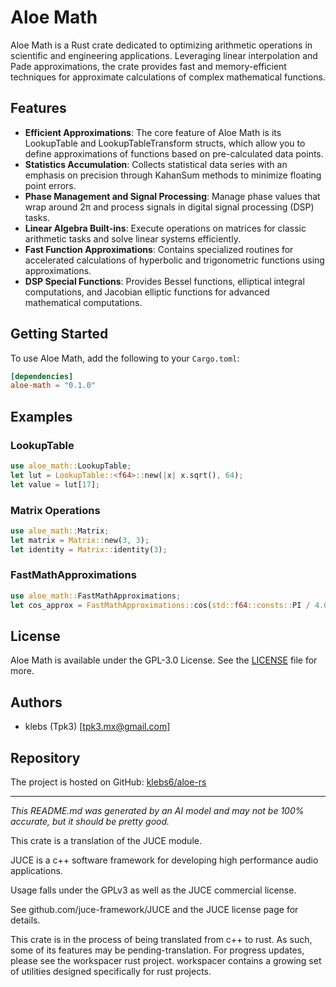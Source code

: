 # Aloe Math

Aloe Math is a Rust crate dedicated to optimizing arithmetic operations in scientific and engineering applications. Leveraging linear interpolation and Pade approximations, the crate provides fast and memory-efficient techniques for approximate calculations of complex mathematical functions.

## Features

- **Efficient Approximations**: The core feature of Aloe Math is its LookupTable and LookupTableTransform structs, which allow you to define approximations of functions based on pre-calculated data points.
- **Statistics Accumulation**: Collects statistical data series with an emphasis on precision through KahanSum methods to minimize floating point errors.
- **Phase Management and Signal Processing**: Manage phase values that wrap around 2π and process signals in digital signal processing (DSP) tasks.
- **Linear Algebra Built-ins**: Execute operations on matrices for classic arithmetic tasks and solve linear systems efficiently.
- **Fast Function Approximations**: Contains specialized routines for accelerated calculations of hyperbolic and trigonometric functions using approximations.
- **DSP Special Functions**: Provides Bessel functions, elliptical integral computations, and Jacobian elliptic functions for advanced mathematical computations.

## Getting Started

To use Aloe Math, add the following to your `Cargo.toml`:

```toml
[dependencies]
aloe-math = "0.1.0"
```

## Examples
### LookupTable
```rust
use aloe_math::LookupTable;
let lut = LookupTable::<f64>::new(|x| x.sqrt(), 64);
let value = lut[17];
```

### Matrix Operations
```rust
use aloe_math::Matrix;
let matrix = Matrix::new(3, 3);
let identity = Matrix::identity(3);
```

### FastMathApproximations
```rust
use aloe_math::FastMathApproximations;
let cos_approx = FastMathApproximations::cos(std::f64::consts::PI / 4.0);
```

## License

Aloe Math is available under the GPL-3.0 License. See the [LICENSE](https://github.com/klebs6/aloe-rs/blob/main/LICENSE) file for more.

## Authors

- klebs (Tpk3) [tpk3.mx@gmail.com]

## Repository

The project is hosted on GitHub: [klebs6/aloe-rs](https://github.com/klebs6/aloe-rs)

---

*This README.md was generated by an AI model and may not be 100% accurate, but it should be pretty good.*

This crate is a translation of the JUCE module.

JUCE is a c++ software framework for developing high performance audio applications.

Usage falls under the GPLv3 as well as the JUCE commercial license.

See github.com/juce-framework/JUCE and the JUCE license page for details.

This crate is in the process of being translated from c++ to rust. As such, some of its features may be pending-translation. For progress updates, please see the workspacer rust project. workspacer contains a growing set of utilities designed specifically for rust projects.
